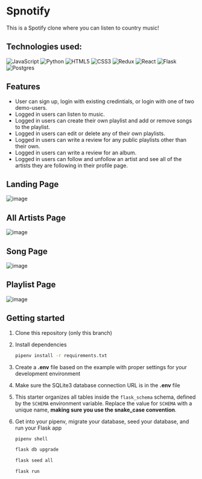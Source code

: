 # Spnotify

This is a Spotify clone where you can listen to country music!

## Technologies used:
<div>

  ![JavaScript](https://img.shields.io/badge/javascript-%23323330.svg?style=for-the-badge&logo=javascript&logoColor=%23F7DF1E)
  ![Python](https://img.shields.io/badge/python-3670A0?style=for-the-badge&logo=python&logoColor=ffdd54)
  ![HTML5](https://img.shields.io/badge/html5-%23E34F26.svg?style=for-the-badge&logo=html5&logoColor=white)
  ![CSS3](https://img.shields.io/badge/css3-%231572B6.svg?style=for-the-badge&logo=css3&logoColor=white)
  ![Redux](https://img.shields.io/badge/redux-%23593d88.svg?style=for-the-badge&logo=redux&logoColor=white)
  ![React](https://img.shields.io/badge/react-%2320232a.svg?style=for-the-badge&logo=react&logoColor=%2361DAFB)
  ![Flask](https://img.shields.io/badge/flask-%23000.svg?style=for-the-badge&logo=flask&logoColor=white)
  ![Postgres](https://img.shields.io/badge/postgres-%23316192.svg?style=for-the-badge&logo=postgresql&logoColor=white)

</div>

## Features
* User can sign up, login with existing credintials, or login with one of two demo-users.
* Logged in users can listen to music.
* Logged in users can create their own playlist and add or remove songs to the playlist.
* Logged in users can edit or delete any of their own playlists.
* Logged in users can write a review for any public playlists other than their own.
* Logged in users can write a review for an album.
* Logged in users can follow and unfollow an artist and see all of the artists they are following in their profile page.
  
## Landing Page
![image](https://spnotify.s3.us-east-2.amazonaws.com/spnotify+landing+screenshot.png)

## All Artists Page
![image](https://spnotify.s3.us-east-2.amazonaws.com/spnotify+all+artists+page.png)

## Song Page
![image](https://spnotify.s3.us-east-2.amazonaws.com/spnotify+song+page.png)

## Playlist Page
![image](https://spnotify.s3.us-east-2.amazonaws.com/spnotify+playlist+page.png)

## Getting started
1. Clone this repository (only this branch)

2. Install dependencies

      ```bash
      pipenv install -r requirements.txt
      ```

3. Create a **.env** file based on the example with proper settings for your
   development environment

4. Make sure the SQLite3 database connection URL is in the **.env** file

5. This starter organizes all tables inside the `flask_schema` schema, defined
   by the `SCHEMA` environment variable.  Replace the value for
   `SCHEMA` with a unique name, **making sure you use the snake_case
   convention**.

6. Get into your pipenv, migrate your database, seed your database, and run your Flask app

   ```bash
   pipenv shell
   ```

   ```bash
   flask db upgrade
   ```

   ```bash
   flask seed all
   ```

   ```bash
   flask run
   ```
